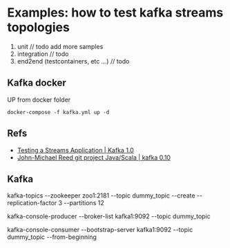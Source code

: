 # Examples: how to test kafka streams topologies
1. unit // todo add more samples
2. integration // todo
3. end2end (testcontainers, etc ...) // todo 

## Kafka docker
UP from docker folder
```
docker-compose -f kafka.yml up -d
```


## Refs
* [Testing a Streams Application | Kafka 1.0](https://kafka.apache.org/11/documentation/streams/developer-guide/testing.html)
* [John-Michael Reed git project Java/Scala | kafka 0.10](https://github.com/JohnReedLOL/kafka-streams)


## Kafka
kafka-topics --zookeeper zoo1:2181 --topic dummy_topic --create --replication-factor 3 --partitions 12  

kafka-console-producer --broker-list kafka1:9092 --topic dummy_topic

kafka-console-consumer --bootstrap-server kafka1:9092 --topic dummy_topic --from-beginning